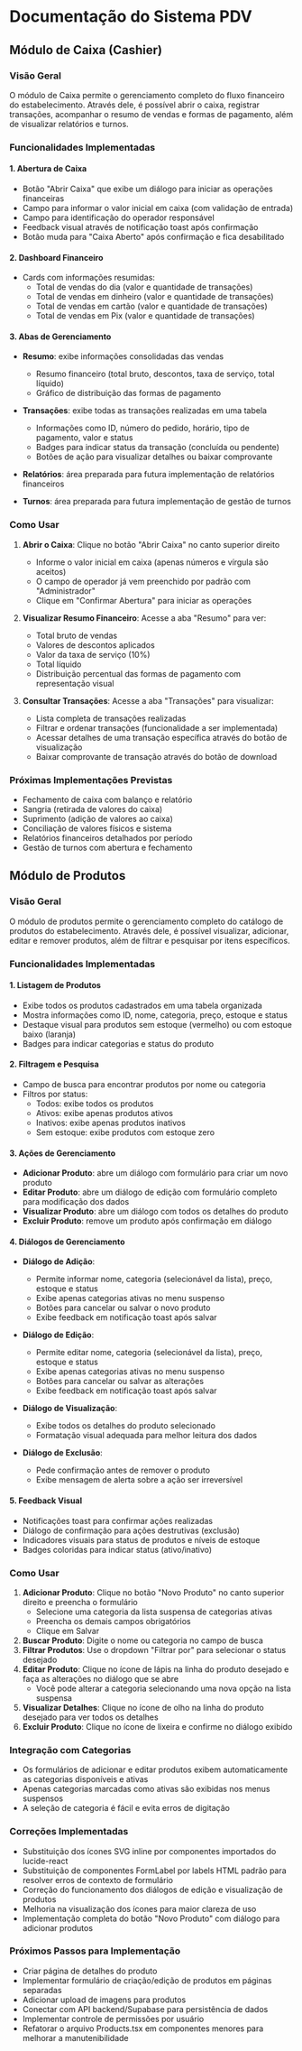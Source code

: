 
# Documentação do Sistema PDV

## Módulo de Caixa (Cashier)

### Visão Geral
O módulo de Caixa permite o gerenciamento completo do fluxo financeiro do estabelecimento. Através dele, é possível abrir o caixa, registrar transações, acompanhar o resumo de vendas e formas de pagamento, além de visualizar relatórios e turnos.

### Funcionalidades Implementadas

#### 1. Abertura de Caixa
- Botão "Abrir Caixa" que exibe um diálogo para iniciar as operações financeiras
- Campo para informar o valor inicial em caixa (com validação de entrada)
- Campo para identificação do operador responsável
- Feedback visual através de notificação toast após confirmação
- Botão muda para "Caixa Aberto" após confirmação e fica desabilitado

#### 2. Dashboard Financeiro
- Cards com informações resumidas:
  - Total de vendas do dia (valor e quantidade de transações)
  - Total de vendas em dinheiro (valor e quantidade de transações)
  - Total de vendas em cartão (valor e quantidade de transações)
  - Total de vendas em Pix (valor e quantidade de transações)

#### 3. Abas de Gerenciamento
- **Resumo**: exibe informações consolidadas das vendas
  - Resumo financeiro (total bruto, descontos, taxa de serviço, total líquido)
  - Gráfico de distribuição das formas de pagamento

- **Transações**: exibe todas as transações realizadas em uma tabela
  - Informações como ID, número do pedido, horário, tipo de pagamento, valor e status
  - Badges para indicar status da transação (concluída ou pendente)
  - Botões de ação para visualizar detalhes ou baixar comprovante

- **Relatórios**: área preparada para futura implementação de relatórios financeiros

- **Turnos**: área preparada para futura implementação de gestão de turnos

### Como Usar
1. **Abrir o Caixa**: Clique no botão "Abrir Caixa" no canto superior direito
   - Informe o valor inicial em caixa (apenas números e vírgula são aceitos)
   - O campo de operador já vem preenchido por padrão com "Administrador"
   - Clique em "Confirmar Abertura" para iniciar as operações

2. **Visualizar Resumo Financeiro**: Acesse a aba "Resumo" para ver:
   - Total bruto de vendas
   - Valores de descontos aplicados
   - Valor da taxa de serviço (10%)
   - Total líquido
   - Distribuição percentual das formas de pagamento com representação visual

3. **Consultar Transações**: Acesse a aba "Transações" para visualizar:
   - Lista completa de transações realizadas
   - Filtrar e ordenar transações (funcionalidade a ser implementada)
   - Acessar detalhes de uma transação específica através do botão de visualização
   - Baixar comprovante de transação através do botão de download

### Próximas Implementações Previstas
- Fechamento de caixa com balanço e relatório
- Sangria (retirada de valores do caixa)
- Suprimento (adição de valores ao caixa)
- Conciliação de valores físicos e sistema
- Relatórios financeiros detalhados por período
- Gestão de turnos com abertura e fechamento

## Módulo de Produtos

### Visão Geral
O módulo de produtos permite o gerenciamento completo do catálogo de produtos do estabelecimento. Através dele, é possível visualizar, adicionar, editar e remover produtos, além de filtrar e pesquisar por itens específicos.

### Funcionalidades Implementadas

#### 1. Listagem de Produtos
- Exibe todos os produtos cadastrados em uma tabela organizada
- Mostra informações como ID, nome, categoria, preço, estoque e status
- Destaque visual para produtos sem estoque (vermelho) ou com estoque baixo (laranja)
- Badges para indicar categorias e status do produto

#### 2. Filtragem e Pesquisa
- Campo de busca para encontrar produtos por nome ou categoria
- Filtros por status:
  - Todos: exibe todos os produtos
  - Ativos: exibe apenas produtos ativos
  - Inativos: exibe apenas produtos inativos
  - Sem estoque: exibe produtos com estoque zero

#### 3. Ações de Gerenciamento
- **Adicionar Produto**: abre um diálogo com formulário para criar um novo produto
- **Editar Produto**: abre um diálogo de edição com formulário completo para modificação dos dados
- **Visualizar Produto**: abre um diálogo com todos os detalhes do produto
- **Excluir Produto**: remove um produto após confirmação em diálogo

#### 4. Diálogos de Gerenciamento
- **Diálogo de Adição**:
  - Permite informar nome, categoria (selecionável da lista), preço, estoque e status
  - Exibe apenas categorias ativas no menu suspenso
  - Botões para cancelar ou salvar o novo produto
  - Exibe feedback em notificação toast após salvar
  
- **Diálogo de Edição**:
  - Permite editar nome, categoria (selecionável da lista), preço, estoque e status
  - Exibe apenas categorias ativas no menu suspenso
  - Botões para cancelar ou salvar as alterações
  - Exibe feedback em notificação toast após salvar
  
- **Diálogo de Visualização**:
  - Exibe todos os detalhes do produto selecionado
  - Formatação visual adequada para melhor leitura dos dados
  
- **Diálogo de Exclusão**:
  - Pede confirmação antes de remover o produto
  - Exibe mensagem de alerta sobre a ação ser irreversível

#### 5. Feedback Visual
- Notificações toast para confirmar ações realizadas
- Diálogo de confirmação para ações destrutivas (exclusão)
- Indicadores visuais para status de produtos e níveis de estoque
- Badges coloridas para indicar status (ativo/inativo)

### Como Usar
1. **Adicionar Produto**: Clique no botão "Novo Produto" no canto superior direito e preencha o formulário
   - Selecione uma categoria da lista suspensa de categorias ativas
   - Preencha os demais campos obrigatórios
   - Clique em Salvar
2. **Buscar Produto**: Digite o nome ou categoria no campo de busca
3. **Filtrar Produtos**: Use o dropdown "Filtrar por" para selecionar o status desejado
4. **Editar Produto**: Clique no ícone de lápis na linha do produto desejado e faça as alterações no diálogo que se abre
   - Você pode alterar a categoria selecionando uma nova opção na lista suspensa
5. **Visualizar Detalhes**: Clique no ícone de olho na linha do produto desejado para ver todos os detalhes
6. **Excluir Produto**: Clique no ícone de lixeira e confirme no diálogo exibido

### Integração com Categorias
- Os formulários de adicionar e editar produtos exibem automaticamente as categorias disponíveis e ativas
- Apenas categorias marcadas como ativas são exibidas nos menus suspensos
- A seleção de categoria é fácil e evita erros de digitação

### Correções Implementadas
- Substituição dos ícones SVG inline por componentes importados do lucide-react
- Substituição de componentes FormLabel por labels HTML padrão para resolver erros de contexto de formulário
- Correção do funcionamento dos diálogos de edição e visualização de produtos
- Melhoria na visualização dos ícones para maior clareza de uso
- Implementação completa do botão "Novo Produto" com diálogo para adicionar produtos

### Próximos Passos para Implementação
- Criar página de detalhes do produto
- Implementar formulário de criação/edição de produtos em páginas separadas
- Adicionar upload de imagens para produtos
- Conectar com API backend/Supabase para persistência de dados
- Implementar controle de permissões por usuário
- Refatorar o arquivo Products.tsx em componentes menores para melhorar a manutenibilidade
